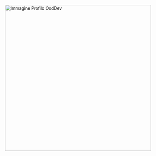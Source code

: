 <img src="https://uc371462b8b6f34a60bf451cc015.previews.dropboxusercontent.com/p/thumb/ACHn0-vxQF7AyxSarr3cFiuIJkiuopdX8ldRY77xkucLEmRdfQTk5hReAnN7Dx3JFh-qzSqNUh-KIYz69Zg_KsCobqbK7T3QmdRywa9hgMTAwdvMPeu0IZlMI8dnrbHJo_9Vi7oAtvwpRIxgIEgCVLNKj8DPRqM_5bu8f2SqeYj0jpcE1tKxRzBiknhiuPk6L0Jxciv06jzPIUn-NuceD_FWMBZ22fkzQv49laBPQTLpIYzQddN81cX1J8WM-npUzIVraigKKRcAo2IGqM_EQfoAMr32JZJSwxVro9nDVnp0gjJeTezDVOCrlfOalxkdblySsuINsnIK7ZB3AdOd09Q8sfylj_Epju_ugRD3gx8w62yWaFotSGZHdDkV0CAWVZE/p.jpeg" alt="Immagine Profilo OodDev" height="480">



<!--
**OodDev/OodDev** is a ✨ _special_ ✨ repository because its `README.md` (this file) appears on your GitHub profile.

Here are some ideas to get you started:

- 🔭 I’m currently working on ...
- 🌱 I’m currently learning ...
- 👯 I’m looking to collaborate on ...
- 🤔 I’m looking for help with ...
- 💬 Ask me about ...
- 📫 How to reach me: ...
- 😄 Pronouns: ...
- ⚡ Fun fact: ...
-->



